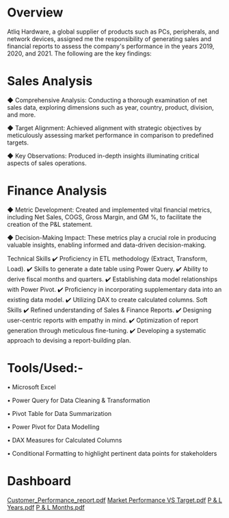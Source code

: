 # Overview
Atliq Hardware, a global supplier of products such as PCs, peripherals, and network devices, assigned me the responsibility of generating sales and financial reports to assess the company's performance in the years 2019, 2020, and 2021. The following are the key findings:

# Sales Analysis
◆ Comprehensive Analysis: Conducting a thorough examination of net sales data, exploring dimensions such as year, country, product, division, and more.

◆ Target Alignment: Achieved alignment with strategic objectives by meticulously assessing market performance in comparison to predefined targets.

◆ Key Observations: Produced in-depth insights illuminating critical aspects of sales operations.
 
 
 
# Finance Analysis
◆ Metric Development: Created and implemented vital financial metrics, including Net Sales, COGS, Gross Margin, and GM %, to facilitate the creation of the P&L statement.

◆ Decision-Making Impact: These metrics play a crucial role in producing valuable insights, enabling informed and data-driven decision-making.
     
Technical Skills ✔️ Proficiency in ETL methodology (Extract, Transform, Load). ✔️ Skills to generate a date table using Power Query. ✔️ Ability to derive fiscal months and quarters. ✔️ Establishing data model relationships with Power Pivot. ✔️ Proficiency in incorporating supplementary data into an existing data model. ✔️ Utilizing DAX to create calculated columns.
Soft Skills ✔️ Refined understanding of Sales & Finance Reports. ✔️ Designing user-centric reports with empathy in mind. ✔️ Optimization of report generation through meticulous fine-tuning. ✔️ Developing a systematic approach to devising a report-building plan.

# Tools/Used:-

• Microsoft Excel

• Power Query for Data Cleaning & Transformation

• Pivot Table for Data Summarization

• Power Pivot for Data Modelling

• DAX Measures for Calculated Columns

• Conditional Formatting to highlight pertinent data points for stakeholders
# Dashboard
[Customer_Performance_report.pdf](https://github.com/user-attachments/files/20854519/Customer_Performance_report.pdf)
[Market Performance VS Target.pdf](https://github.com/user-attachments/files/20854520/Market.Performance.VS.Target.pdf)
[P & L Years.pdf](https://github.com/user-attachments/files/20854515/P.L.Years.pdf)
[P & L Months.pdf](https://github.com/user-attachments/files/20854516/P.L.Months.pdf)

